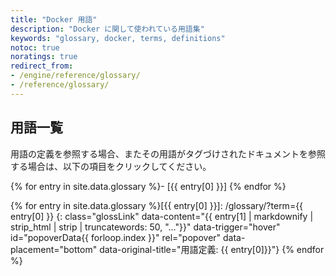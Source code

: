 ```yaml
---
title: "Docker 用語"
description: "Docker に関して使われている用語集"
keywords: "glossary, docker, terms, definitions"
notoc: true
noratings: true
redirect_from:
- /engine/reference/glossary/
- /reference/glossary/
---
```

<!--
To edit/add/remove glossary entries, visit the YAML file at:
https://github.com/docker/docker.github.io/blob/master/_data/glossary.yaml

To get a specific entry while writing a page in the docs, enter Liquid text
like so:
{{ site.data.glossary["aufs"] }}
-->
<span id="glossaryMatch" />
<span id="topicMatch" />

## 用語一覧

用語の定義を参照する場合、またその用語がタグづけされたドキュメントを参照する場合は、以下の項目をクリックしてください。

{% for entry in site.data.glossary %}- [{{ entry[0] }}]
{% endfor %}

{% for entry in site.data.glossary %}[{{ entry[0] }}]: /glossary/?term={{ entry[0] }}
{: class="glossLink" data-content="{{ entry[1] | markdownify | strip_html | strip | truncatewords: 50, "..."}}" data-trigger="hover" id="popoverData{{ forloop.index }}" rel="popover" data-placement="bottom" data-original-title="用語定義: {{ entry[0]}}"}
{% endfor %}
